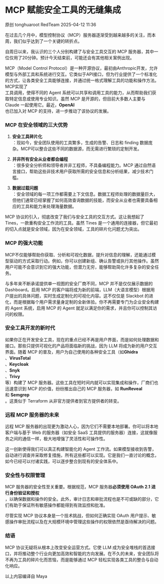#  MCP 赋能安全工具的无缝集成   
原创 tonghuaroot  RedTeam   2025-04-12 11:36  
  
在过去几个月中，模型控制协议（MCP）服务器逐渐受到越来越多的关注，而本周，我们似乎达到了一个关键的转折点。  
  
自周日以来，我认识的三个人分别构建了与安全工具交互的 MCP 服务器，其中一位仅用了20分钟。预计今天结束前，可能还会有其他相关案例出现。  
  
MCP（Model Control Protocol）是一种开源协议，最初由Anthropic开发，允许模型与外部工具和系统进行交互。它类似于API接口，但为行业提供了一个标准化的方式，让各类安全工具能够连接，并通过统一格式理解工具的功能和操作方法。MCP实现了  
工具调用，使得不同的 Agent 系统可以共享和调用工具的能力，从而帮助我们获取特定信息或使用专业知识。虽然 MCP 是开源的，但目前大多数人主要与 Claude 一起使用它。最近，**OpenAI**  
也已加入对 MCP 的支持，进一步推动了该协议的发展。  
### MCP 在安全领域的三大优势  
1. **安全工具碎片化**  
：现如今，安全团队使用的工具繁多，生成的告警、日志和 finding 数据庞杂。MCP可以整合这些不同的数据源，而无需进行繁琐的定制开发。  
  
1. **并非所有安全从业者都会编程**  
：很多安全分析师和领导者并非工程师，不具备编程能力。MCP 通过自然语言接口，帮助这些非技术用户获取所需的安全信息和分析结果，减少技术门槛。  
  
1. **数据过载问题**  
：安全领域的每一项工作都需要上下文信息。数据工程师处理的数据量巨大，但他们通常已经掌握了如何高效查询数据的技能，而安全从业者也需要具备相应的工具和能力来处理海量数据。  
  
MCP 协议的引入，彻底改变了我们与安全工具的交互方式。这让我想起了Tines，一款重构安全工作流的工具。虽然 Tines 是一个通用的连接器，但它最初的切入点就是安全领域，因为在安全领域，工具的碎片化问题尤为突出。  
### MCP 的强大功能  
  
MCP不仅能够帮助你获取、分析和可视化数据，提升对信息的理解，还能通过模型驱动的方式采取行动。例如，你可以创建新组、确认告警或执行其他操作。虽然用户可能不会意识到它的强大功能，但潜力无穷，能够帮助简化许多复杂的安全任务。  
  
与多年来不断承诺提供单一视图的安全厂商不同，MCP 并不是仅仅展示数据的 Dashboard。启用 MCP 的客户端将成为新的前端，LLM（大语言模型）根据用户提出的具体问题，实时生成定制化的可视化内容。这不仅仅是 Slackbot 的进化，而是根据每个用户需求量身定制的全新体验。你不再需要专门为企业安全构建的 Agent 系统，启用 MCP 的 Agent 就足以满足你的需求，并且你可以控制其访问的权限。  
### 安全工具开发的新时代  
  
如果你正在开发安全工具，现在的重点已经不再是用户界面，而是如何处理数据和接口。那些只提供可视化的产品将面临新的挑战，因为 LLM 将成为新的用户交互界面。随着 MCP 的普及，用户为自己使用的各种安全工具（如**Ghidra**  
、**VirusTotal**  
、**Keycloak**  
、**Snyk**  
、**Trivy**  
等）构建了 MCP 服务器。这些工具在短时间内就可以实现集成和操作，厂商们也迅速意识到 MCP 的价值，纷纷推出自己的 MCP 服务器，如 **RunReveal**  
和 **Semgrep**  
。这类似于 Terraform 从非官方提供者到官方提供者的转变。  
### 远程 MCP 服务器的未来  
  
远程 MCP 服务器的出现更为激动人心，因为它们不需要本地部署。你可以将本地客户端与基于 Web 的服务器（如安全 SaaS 工具提供的服务器）连接，这就像服务之间的通信一样，极大地增强了灵活性和可操作性。  
  
这一创新使得我们可以真正构建智能化的 Agent 工作流。如果模型接收到告警，自动进行调查并采取修复措施，所有这些都可以实现。它是我们一直讨论的概念，如今已经可以付诸实践，可以逐步整合到现有的安全体系中。  
### 安全性与权限管理  
  
MCP 服务器的安全性至关重要。根据规范，MCP 服务器**必须使用 OAuth 2.1 进行身份验证和授权**  
，以确保数据和操作的安全。此外，审计日志和审批流程也是不可或缺的部分，它们有助于保证所有敏感操作都能得到有效监控和批准。  
  
尽管实现 MCP 协议本身是一个技术挑战，但如何正确实现 OAuth 用户提示、敏感操作审批流程以及在大规模环境中管理这些操作的权限依然是亟待解决的问题。  
### 结语  
  
MCP 协议无疑将从根本上改变安全运营方式。它使 LLM 成为安全堆栈的首选接口，并将推动整个行业向更加高效和智能的方向发展。在不久的未来，安全团队将不再为工具的碎片化而苦恼，而是能够通过 MCP 轻松实现各类工具的整合与自动化响应。  
  
以上内容编译自 Maya  
  
